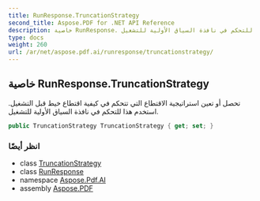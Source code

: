 ```yaml
---
title: RunResponse.TruncationStrategy
second_title: Aspose.PDF for .NET API Reference
description: خاصية RunResponse. تحصل أو تعين استراتيجية الاقتطاع التي تتحكم في كيفية اقتطاع خيط قبل التشغيل. استخدم هذا للتحكم في نافذة السياق الأولية للتشغيل
type: docs
weight: 260
url: /ar/net/aspose.pdf.ai/runresponse/truncationstrategy/
---
```

## خاصية RunResponse.TruncationStrategy

تحصل أو تعين استراتيجية الاقتطاع التي تتحكم في كيفية اقتطاع خيط قبل التشغيل. استخدم هذا للتحكم في نافذة السياق الأولية للتشغيل.

```csharp
public TruncationStrategy TruncationStrategy { get; set; }
```

### انظر أيضًا

* class [TruncationStrategy](../../truncationstrategy/)
* class [RunResponse](../)
* namespace [Aspose.Pdf.AI](../../../aspose.pdf.ai/)
* assembly [Aspose.PDF](../../../)